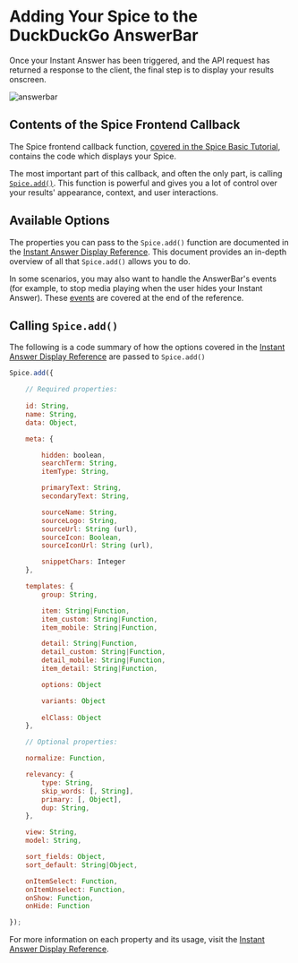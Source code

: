 # Adding Your Spice to the DuckDuckGo AnswerBar

Once your Instant Answer has been triggered, and the API request has returned a response to the client, the final step is to display your results onscreen.

![answerbar](https://images.duckduckgo.com/iu/?u=https%3A%2F%2Fraw.githubusercontent.com%2Fduckduckgo%2Fduckduckgo-documentation%2Fmaster%2Fduckduckhack%2Fassets%2Fdiagrams%2Fanswerbar.png&f=1)

## Contents of the Spice Frontend Callback

The Spice frontend callback function, [covered in the Spice Basic Tutorial](https://duck.co/duckduckhack/spice_basic_tutorial#npm-spice-frontend-javascript), contains the code which displays your Spice. 

The most important part of this callback, and often the only part, is calling [`Spice.add()`](#codespiceaddcode-overview). This function is powerful and gives you a lot of control over your results' appearance, context, and user interactions.

## Available Options

The properties you can pass to the `Spice.add()` function are documented in the [Instant Answer Display Reference](https://duck.co/duckduckhack/display_reference). This document provides an in-depth overview of all that `Spice.add()` allows you to do.

In some scenarios, you may also want to handle the AnswerBar's events (for example, to stop media playing when the user hides your Instant Answer). These [events](https://duck.co/duckduckhack/display_reference#events) are covered at the end of the reference.

## Calling `Spice.add()`

The following is a code summary of how the options covered in the [Instant Answer Display Reference](https://duck.co/duckduckhack/display_reference) are passed to `Spice.add()`

```javascript
Spice.add({

	// Required properties:
	
    id: String,
    name: String,
    data: Object,

    meta: {

        hidden: boolean,
        searchTerm: String,
        itemType: String,

        primaryText: String,
        secondaryText: String,

        sourceName: String,
        sourceLogo: String,
        sourceUrl: String (url),
        sourceIcon: Boolean,
        sourceIconUrl: String (url),

		snippetChars: Integer
    },

    templates: {
        group: String,

        item: String|Function,
        item_custom: String|Function,
        item_mobile: String|Function,

        detail: String|Function,
        detail_custom: String|Function,
        detail_mobile: String|Function,
        item_detail: String|Function,

        options: Object

        variants: Object
        
        elClass: Object
    },

    // Optional properties:

    normalize: Function,

    relevancy: {
        type: String,
        skip_words: [, String],
        primary: [, Object],
        dup: String,
    },

    view: String,
    model: String,

    sort_fields: Object,
    sort_default: String|Object,

    onItemSelect: Function,
    onItemUnselect: Function,
    onShow: Function,
    onHide: Function

});
```

For more information on each property and its usage, visit the [Instant Answer Display Reference](https://duck.co/duckduckhack/display_reference).